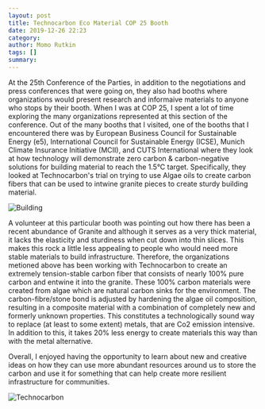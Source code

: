 ```yaml
---
layout: post
title: Technocarbon Eco Material COP 25 Booth
date: 2019-12-26 22:23
category: 
author: Momo Rutkin 
tags: []
summary: 
---
```


At the 25th Conference of the Parties, in addition to the negotiations and press conferences that were going on, they also had booths where organizations would present research and informaive materials to anyone who stops by their booth. When I was at COP 25, I spent a lot of time exploring the many organizations represented at this section of the conference. Out of the many booths that I visited, one of the booths that I encountered there was by European Business Council for Sustainable Energy (e5), International Council for Sustainable Energy (ICSE), Munich Climate Insurance Initiative (MCII), and CUTS International where they look at how technology will demonstrate zero carbon & carbon-negative solutions for building material to reach the 1.5°C target. Specifically, they looked at Technocarbon's trial on trying to use Algae oils to create carbon fibers that can be used to intwine granite pieces to create sturdy building material. 

![Building](https://pbs.twimg.com/media/ELmC9nPWsAIrjpm?format=jpg&name=medium)

A volunteer at this particular booth was pointing out how there has been a recent abundance of Granite and although it serves as a very thick material, it lacks the elasticity and sturdiness when cut down into thin slices. This makes this rock a little less appealing to people who would need more stable materials to build infrastructure. Therefore, the organizations metioned above has been working with Technocarbon to create an extremely tension-stable carbon fiber that consists of nearly 100% pure carbon and entwine it into the granite. These 100% carbon materials were created from algae which are natural carbon sinks for the environment. The carbon-fibre/stone bond is adjusted by hardening the algae oil composition, resulting in a composite material with a combination of completely new and formerly unknown properties. This constitutes a technologically sound way to replace (at least to some extent) metals, that are Co2 emission intensive. In addition to this, it takes 20% less energy to create materials this way than with the metal alternative.

Overall, I enjoyed having the opportunity to learn about new and creative ideas on how they can use more abundant resources around us to store the carbon and use it for something that can help create more resilient infrastructure for communities. 

![Technocarbon](https://ie-club.com/wp-content/uploads/2019/02/CLEANTECH-TechnocarbonTechnologies.png)

